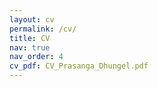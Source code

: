 ```yaml
---
layout: cv
permalink: /cv/
title: CV
nav: true
nav_order: 4
cv_pdf: CV_Prasanga_Dhungel.pdf
---
```

